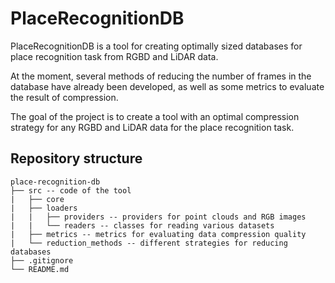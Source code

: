# PlaceRecognitionDB
PlaceRecognitionDB is a tool for creating optimally sized databases for place recognition task from RGBD and LiDAR data.

At the moment, several methods of reducing the number of frames in the database have already been developed, as well as some metrics to evaluate the result of compression.

The goal of the project is to create a tool with an optimal compression strategy for any RGBD and LiDAR data for the place recognition task.

## Repository structure
```
place-recognition-db
├── src -- code of the tool
|   ├── core
|   ├── loaders
|   |   ├── providers -- providers for point clouds and RGB images
|   |   └── readers -- classes for reading various datasets
|   ├── metrics -- metrics for evaluating data compression quality
|   └── reduction_methods -- different strategies for reducing databases
├── .gitignore
└── README.md
```



